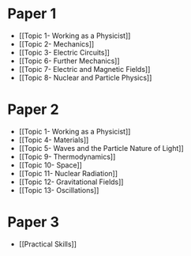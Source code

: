 # Paper 1
- [[Topic 1- Working as a Physicist]]
- [[Topic 2- Mechanics]]
- [[Topic 3- Electric Circuits]]
- [[Topic 6- Further Mechanics]]
- [[Topic 7- Electric and Magnetic Fields]]
- [[Topic 8- Nuclear and Particle Physics]]
# Paper 2
- [[Topic 1- Working as a Physicist]]
- [[Topic 4- Materials]]
- [[Topic 5- Waves and the Particle Nature of Light]]
- [[Topic 9- Thermodynamics]]
- [[Topic 10- Space]]
- [[Topic 11- Nuclear Radiation]]
- [[Topic 12- Gravitational Fields]]
- [[Topic 13- Oscillations]]
# Paper 3
- [[Practical Skills]]